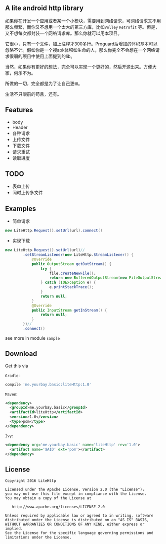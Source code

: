 ## A lite android http library

如果你在开发一个应用或者某一个小模块，需要用到网络请求，可网络请求又不用那么频繁，而你又不想用一个太大的第三方库，比如`Volley` `Retrofit` 等。但是，又不想每次都封装一个网络请求库。那么你就可以用本项目。

它很小，只有一个文件，加上注释才300多行。Proguard后增加的体积基本可以忽略不计。假如你是一个视apk体积如生命的人，那么你完全不会想在一个网络请求很弱的项目中使用上面提到的lib。

当然，如果你有更好的想法，完全可以实现一个更好的，然后开源出来。方便大家，何乐不为。

所做的一切，完全都是为了让自己更`懒`。

生活不只眼前的苟且，还有。

## Features

- body
- Header
- 各种请求
- 上传文件
- 下载文件
- 请求重试
- 读取进度

## TODO
- 表单上传
- 同时上传多文件

## Examples

- 简单请求
```java
new LiteHttp.Request().setUrl(url).connect()
```
- 实现下载
```java
new LiteHttp.Request().setUrl(url)//
        .setStreamListener(new LiteHttp.StreamListener() {
            @Override
            public OutputStream getOutStream() {
                try {
                    file.createNewFile();
                    return new BufferedOutputStream(new FileOutputStream(file), 16 * 1024);
                } catch (IOException e) {
                    e.printStackTrace();
                }
                return null;
            }
            @Override
            public InputStream getInStream() {
                return null;
            }
        })//
        .connect()
```


see more in module `sample`

## Download
Get this via

`Gradle`:
```groovy
compile 'me.yourbay.basic:liteHttp:1.0'
```

`Maven`:
```xml
<dependency>
  <groupId>me.yourbay.basic</groupId>
  <artifactId>liteHttp</artifactId>
  <version>1.0</version>
  <type>pom</type>
</dependency>
```

`Ivy`:
```xml
<dependency org='me.yourbay.basic' name='liteHttp' rev='1.0'>
  <artifact name='$AID' ext='pom'></artifact>
</dependency>
```


## License

    Copyright 2016 LiteHttp

    Licensed under the Apache License, Version 2.0 (the "License");
    you may not use this file except in compliance with the License.
    You may obtain a copy of the License at

       http://www.apache.org/licenses/LICENSE-2.0

    Unless required by applicable law or agreed to in writing, software
    distributed under the License is distributed on an "AS IS" BASIS,
    WITHOUT WARRANTIES OR CONDITIONS OF ANY KIND, either express or implied.
    See the License for the specific language governing permissions and
    limitations under the License.
    
    
